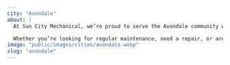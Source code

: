```yaml
---
city: "Avondale"
about: |
  At Sun City Mechanical, we’re proud to serve the Avondale community with reliable HVAC services that keep your home comfortable throughout the year. Our team understands the specific needs of Avondale residents, and we’re here to provide expert heating, cooling, and air quality solutions tailored to your home.

  Whether you’re looking for regular maintenance, need a repair, or are considering a new installation, our skilled technicians are ready to help. We’re committed to ensuring your HVAC system operates efficiently, so you can enjoy a comfortable home in Avondale, no matter the season.
image: "public/images/cities/avondale.webp"
slug: "avondale"
---
```

